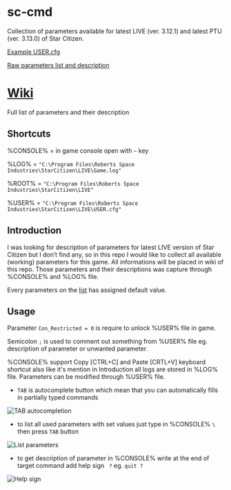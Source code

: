 # sc-cmd
Collection of parameters available for latest LIVE (ver. 3.12.1) and latest PTU (ver. 3.13.0) of Star Citizen.

[Example USER.cfg](https://github.com/emilwojcik93/sc-cmd/blob/main/LOWEST_USER.cfg)

[Raw parameters list and description](https://github.com/emilwojcik93/sc-cmd/blob/main/parameters.txt)

# [Wiki](https://github.com/emilwojcik93/sc-cmd/wiki)
Full list of parameters and their description

## Shortcuts
%CONSOLE% = in game console open with `~` key

%LOG% = `"C:\Program Files\Roberts Space Industries\StarCitizen\LIVE\Game.log"`

%ROOT% = `"C:\Program Files\Roberts Space Industries\StarCitizen\LIVE"`

%USER% = `"C:\Program Files\Roberts Space Industries\StarCitizen\LIVE\USER.cfg"`

## Introduction
I was looking for description of parameters for latest LIVE version of Star Citizen but I don’t find any, so in this repo I would like to collect all available (working) parameters for this game. All informations will be placed in wiki of this repo. Those parameters and their descriptions was capture through %CONSOLE% and %LOG% file.

Every parameters on the [list](https://github.com/emilwojcik93/sc-cmd/wiki/Parameters-list) has assigned default value.

## Usage
Parameter `Con_Restricted = 0` is require to unlock %USER% file in game.

Semicolon `;` is used to comment out something from %USER% file eg. description of parameter or unwanted parameter.

%CONSOLE% support Copy [CTRL+C] and Paste [CRTL+V] keyboard shortcut also like it's mention in Introduction all logs are stored in %LOG% file. Parameters can be modified through %USER% file.

   - `TAB` is autocomplete button which mean that you can automatically fills in partially typed commands

   ![TAB autocompletion](https://github.com/emilwojcik93/sc-cmd/blob/main/TAB_autocompletion.gif)

   - to list all used parameters with set values just type in %CONSOLE% `\` then press `TAB` button

   ![List parameters](https://github.com/emilwojcik93/sc-cmd/blob/main/list_parameters.gif)

   - to get description of parameter in %CONSOLE% write at the end of target command add help sign ` ?` eg. `quit ?`

   ![Help sign](https://github.com/emilwojcik93/sc-cmd/blob/main/help_example.gif)
